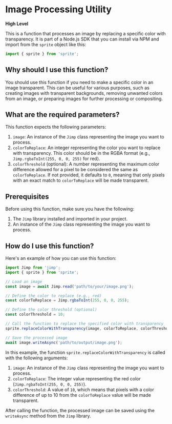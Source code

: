 
  
  # **Image Processing Utility**

**High Level**

This is a function that processes an image by replacing a specific color with transparency. It is part of a Node.js SDK that you can install via NPM and import from the `sprite` object like this:

```javascript
import { sprite } from 'sprite';
```

## Why should I use this function?

You should use this function if you need to make a specific color in an image transparent. This can be useful for various purposes, such as creating images with transparent backgrounds, removing unwanted colors from an image, or preparing images for further processing or compositing.

## What are the required parameters?

This function expects the following parameters:

1. `image`: An instance of the `Jimp` class representing the image you want to process.
2. `colorToReplace`: An integer representing the color you want to replace with transparency. This color should be in the RGBA format (e.g., `Jimp.rgbaToInt(255, 0, 0, 255)` for red).
3. `colorThreshold` (optional): A number representing the maximum color difference allowed for a pixel to be considered the same as `colorToReplace`. If not provided, it defaults to `0`, meaning that only pixels with an exact match to `colorToReplace` will be made transparent.

## Prerequisites

Before using this function, make sure you have the following:

1. The `Jimp` library installed and imported in your project.
2. An instance of the `Jimp` class representing the image you want to process.

## How do I use this function?

Here's an example of how you can use this function:

```javascript
import Jimp from 'jimp';
import { sprite } from 'sprite';

// Load an image
const image = await Jimp.read('path/to/your/image.png');

// Define the color to replace (e.g., red)
const colorToReplace = Jimp.rgbaToInt(255, 0, 0, 255);

// Define the color threshold (optional)
const colorThreshold = 10;

// Call the function to replace the specified color with transparency
sprite.replaceColorWithTransparency(image, colorToReplace, colorThreshold);

// Save the processed image
await image.writeAsync('path/to/output/image.png');
```

In this example, the function `sprite.replaceColorWithTransparency` is called with the following arguments:

1. `image`: An instance of the `Jimp` class representing the image you want to process.
2. `colorToReplace`: The integer value representing the red color (`Jimp.rgbaToInt(255, 0, 0, 255)`).
3. `colorThreshold`: A value of `10`, which means that pixels with a color difference of up to 10 from the `colorToReplace` value will be made transparent.

After calling the function, the processed image can be saved using the `writeAsync` method from the `Jimp` library.
  
  